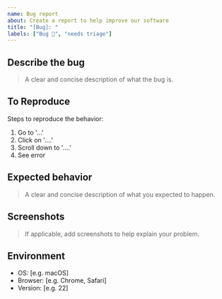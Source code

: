 ```yaml
---
name: Bug report
about: Create a report to help improve our software
title: "[Bug]: "
labels: ["Bug 🐛", "needs triage"]
---
```


## Describe the bug
> A clear and concise description of what the bug is.

## To Reproduce
Steps to reproduce the behavior:
1. Go to '...'
2. Click on '....'
3. Scroll down to '....'
4. See error

## Expected behavior
> A clear and concise description of what you expected to happen.

## Screenshots
> If applicable, add screenshots to help explain your problem.

## Environment
- OS: [e.g. macOS]
- Browser: [e.g. Chrome, Safari]
- Version: [e.g. 22] 